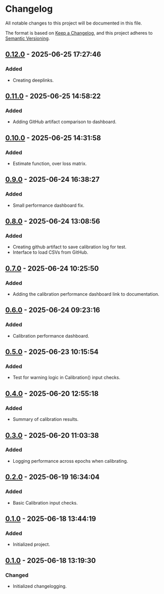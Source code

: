 # Changelog

All notable changes to this project will be documented in this file.

The format is based on [Keep a Changelog](https://keepachangelog.com/en/1.0.0/), 
and this project adheres to [Semantic Versioning](https://semver.org/spec/v2.0.0.html).

## [0.12.0] - 2025-06-25 17:27:46

### Added

- Creating deeplinks.

## [0.11.0] - 2025-06-25 14:58:22

### Added

- Adding GitHub artifact comparison to dashboard.

## [0.10.0] - 2025-06-25 14:31:58

### Added

- Estimate function, over loss matrix.

## [0.9.0] - 2025-06-24 16:38:27

### Added

- Small performance dashboard fix.

## [0.8.0] - 2025-06-24 13:08:56

### Added

- Creating github artifact to save calibration log for test.
- Interface to load CSVs from GitHub.

## [0.7.0] - 2025-06-24 10:25:50

### Added

- Adding the calibration performance dashboard link to documentation.

## [0.6.0] - 2025-06-24 09:23:16

### Added

- Calibration performance dashboard.

## [0.5.0] - 2025-06-23 10:15:54

### Added

- Test for warning logic in Calibration() input checks.

## [0.4.0] - 2025-06-20 12:55:18

### Added

- Summary of calibration results.

## [0.3.0] - 2025-06-20 11:03:38

### Added

- Logging performance across epochs when calibrating.

## [0.2.0] - 2025-06-19 16:34:04

### Added

- Basic Calibration input checks.

## [0.1.0] - 2025-06-18 13:44:19

### Added

- Initialized project.

## [0.1.0] - 2025-06-18 13:19:30

### Changed

- Initialized changelogging.



[0.12.0]: https://github.com/PolicyEngine/microcalibrate/compare/0.11.0...0.12.0
[0.11.0]: https://github.com/PolicyEngine/microcalibrate/compare/0.10.0...0.11.0
[0.10.0]: https://github.com/PolicyEngine/microcalibrate/compare/0.9.0...0.10.0
[0.9.0]: https://github.com/PolicyEngine/microcalibrate/compare/0.8.0...0.9.0
[0.8.0]: https://github.com/PolicyEngine/microcalibrate/compare/0.7.0...0.8.0
[0.7.0]: https://github.com/PolicyEngine/microcalibrate/compare/0.6.0...0.7.0
[0.6.0]: https://github.com/PolicyEngine/microcalibrate/compare/0.5.0...0.6.0
[0.5.0]: https://github.com/PolicyEngine/microcalibrate/compare/0.4.0...0.5.0
[0.4.0]: https://github.com/PolicyEngine/microcalibrate/compare/0.3.0...0.4.0
[0.3.0]: https://github.com/PolicyEngine/microcalibrate/compare/0.2.0...0.3.0
[0.2.0]: https://github.com/PolicyEngine/microcalibrate/compare/0.1.0...0.2.0
[0.1.0]: https://github.com/PolicyEngine/microcalibrate/compare/0.1.0...0.1.0
